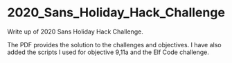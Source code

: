# 2020_Sans_Holiday_Hack_Challenge
Write up of 2020 Sans Holiday Hack Challenge.

The PDF provides the solution to the challenges and objectives. I have also added the scripts I used for objective 9,11a and the Elf Code challenge.

